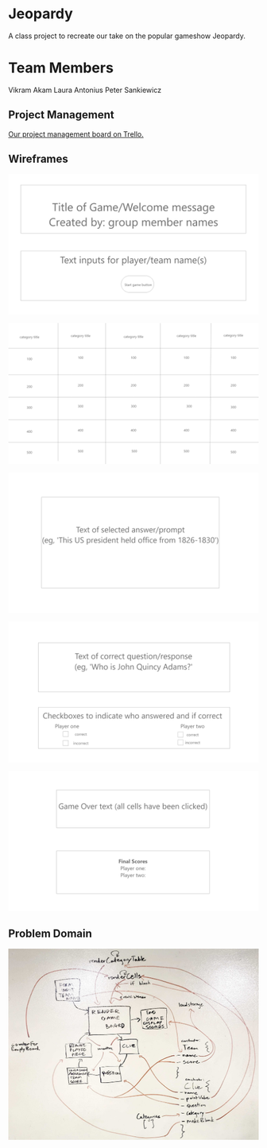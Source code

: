 # Jeopardy
A class project to recreate our take on the popular gameshow Jeopardy.

# Team Members
Vikram Akam
Laura Antonius
Peter Sankiewicz

## Project Management

[Our project management board on Trello.](https://trello.com/b/kHg228gG/project-management)

## Wireframes

![Welcome screen](img/welcome.png)

![Main Board](img/main_board.png)

![Answer or Prompt](img/answer_prompt.png)

![Correct question, checkbox to assign points](img/correct_question_plus_checkbox.png)

![Game Over and final scores](img/game_over_plus_final_scores.png)

## Problem Domain
![Problem domain](img/problem_domain.jpg)